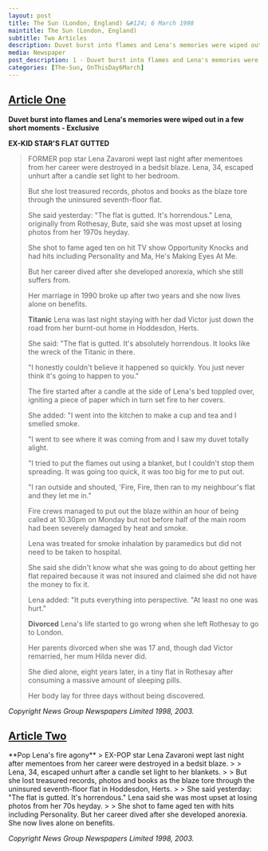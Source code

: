 ```yaml
---
layout: post
title: The Sun (London, England) &#124; 6 March 1998
maintitle: The Sun (London, England)
subtitle: Two Articles
description: Duvet burst into flames and Lena's memories were wiped out in a few short moments - Exclusive.
media: Newspaper
post_description: 1 - Duvet burst into flames and Lena's memories were wiped out in a few short moments. 2 - Pop Lena's fire agony.
categories: [The-Sun, OnThisDay6March]
---
```


<h2 id="one"><a href="#one">Article One</a></h2>

**Duvet burst into flames and Lena's memories were wiped out in a few short moments - Exclusive**

**EX-KID STAR'S FLAT GUTTED**

> FORMER pop star Lena Zavaroni wept last night after mementoes from her career were destroyed in a bedsit blaze. Lena, 34, escaped unhurt after a candle set light to her bedroom.
>
> But she lost treasured records, photos and books as the blaze tore through the uninsured seventh-floor flat.
>
> She said yesterday: "The flat is gutted. It's horrendous." Lena, originally from Rothesay, Bute, said she was most upset at losing photos from her 1970s heyday.
>
> She shot to fame aged ten on hit TV show Opportunity Knocks and had hits including Personality and Ma, He's Making Eyes At Me.
>
> But her career dived after she developed anorexia, which she still suffers from.
>
> Her marriage in 1990 broke up after two years and she now lives alone on benefits.
>
> **Titanic**
> Lena was last night staying with her dad Victor just down the road from her burnt-out home in Hoddesdon, Herts.
>
> She said: "The flat is gutted. It's absolutely horrendous. It looks like the wreck of the Titanic in there.
>
> "I honestly couldn't believe it happened so quickly. You just never think it's going to happen to you."
>
> The fire started after a candle at the side of Lena's bed toppled over, igniting a piece of paper which in turn set fire to her covers.
>
> She added: "I went into the kitchen to make a cup and tea and I smelled smoke.
>
> "I went to see where it was coming from and I saw my duvet totally alight.
>
> "I tried to put the flames out using a blanket, but I couldn't stop them spreading. It was going too quick, it was too big for me to put out.
>
> "I ran outside and shouted, 'Fire, Fire, then ran to my neighbour's flat and they let me in."
>
> Fire crews managed to put out the blaze within an hour of being called at 10.30pm on Monday but not before half of the main room had been severely damaged by heat and smoke.
>
> Lena was treated for smoke inhalation by paramedics but did not need to be taken to hospital.
>
> She said she didn't know what she was going to do about getting her flat repaired because it was not insured and claimed she did not have the money to fix it.
>
> Lena added: "It puts everything into perspective. "At least no one was hurt."
>
> **Divorced**
> Lena's life started to go wrong when she left Rothesay to go to London.
>
> Her parents divorced when she was 17 and, though dad Victor remarried, her mum Hilda never did.
>
> She died alone, eight years later, in a tiny flat in Rothesay after consuming a massive amount of sleeping pills.
>
> Her body lay for three days without being discovered.

<cite>Copyright News Group Newspapers Limited 1998, 2003.</cite>

<h2 id="two"><a href="#two">Article Two</a></h2>
**Pop Lena's fire agony**
> EX-POP star Lena Zavaroni wept last night after mementoes from her career were destroyed in a bedsit blaze.
>
> Lena, 34, escaped unhurt after a candle set light to her blankets.
>
> But she lost treasured records, photos and books as the blaze tore through the uninsured seventh-floor flat in Hoddesdon, Herts.
>
> She said yesterday: "The flat is gutted. It's horrendous." Lena said she was most upset at losing photos from her 70s heyday.
>
> She shot to fame aged ten with hits including Personality. But her career dived after she developed anorexia. She now lives alone on benefits.

<cite>Copyright News Group Newspapers Limited 1998, 2003.</cite>

